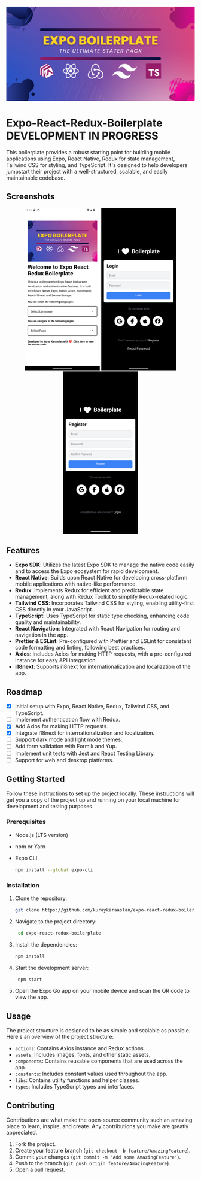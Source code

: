 ![logo](/static/logo.png)


# Expo-React-Redux-Boilerplate **DEVELOPMENT IN PROGRESS**


This boilerplate provides a robust starting point for building mobile applications using Expo, React Native, Redux for state management, Tailwind CSS for styling, and TypeScript. It's designed to help developers jumpstart their project with a well-structured, scalable, and easily maintainable codebase.

## Screenshots

<p align="center">
  <img src="/static/screenshots/home.png" width="200" />
  <img src="/static/screenshots/login.png" width="200" />
  <img src="/static/screenshots/register.png" width="200" />
</p>

## Features

- **Expo SDK**: Utilizes the latest Expo SDK to manage the native code easily and to access the Expo ecosystem for rapid development.
- **React Native**: Builds upon React Native for developing cross-platform mobile applications with native-like performance.
- **Redux**: Implements Redux for efficient and predictable state management, along with Redux Toolkit to simplify Redux-related logic.
- **Tailwind CSS**: Incorporates Tailwind CSS for styling, enabling utility-first CSS directly in your JavaScript.
- **TypeScript**: Uses TypeScript for static type checking, enhancing code quality and maintainability.
- **React Navigation**: Integrated with React Navigation for routing and navigation in the app.
- **Prettier & ESLint**: Pre-configured with Prettier and ESLint for consistent code formatting and linting, following best practices.
- **Axios**: Includes Axios for making HTTP requests, with a pre-configured instance for easy API integration.
- **i18next**: Supports i18next for internationalization and localization of the app.

## Roadmap

- [x] Initial setup with Expo, React Native, Redux, Tailwind CSS, and TypeScript.
- [ ] Implement authentication flow with Redux.
- [x] Add Axios for making HTTP requests.
- [x] Integrate i18next for internationalization and localization.
- [ ] Support dark mode and light mode themes.
- [ ] Add form validation with Formik and Yup.
- [ ] Implement unit tests with Jest and React Testing Library.
- [ ] Support for web and desktop platforms.

## Getting Started

Follow these instructions to set up the project locally. These instructions will get you a copy of the project up and running on your local machine for development and testing purposes.

### Prerequisites

- Node.js (LTS version)
- npm or Yarn
- Expo CLI

  ```sh
  npm install --global expo-cli
  ```

### Installation

1. Clone the repository:

   ```sh
   git clone https://github.com/kuraykaraaslan/expo-react-redux-boilerplate.git
   ```

2. Navigate to the project directory:

   ```sh
    cd expo-react-redux-boilerplate
    ```

3. Install the dependencies:

   ```sh
   npm install
   ```

4. Start the development server:

   ```sh
    npm start
    ```

5. Open the Expo Go app on your mobile device and scan the QR code to view the app.

## Usage

The project structure is designed to be as simple and scalable as possible. Here's an overview of the project structure:

- `actions`: Contains Axios instance and Redux actions.
- `assets`: Includes images, fonts, and other static assets.
- `components`: Contains reusable components that are used across the app.
- `constants`: Includes constant values used throughout the app.
- `libs`: Contains utility functions and helper classes.
- `types`: Includes TypeScript types and interfaces.

## Contributing

Contributions are what make the open-source community such an amazing place to learn, inspire, and create. Any contributions you make are greatly appreciated.

1. Fork the project.
2. Create your feature branch (`git checkout -b feature/AmazingFeature`).
3. Commit your changes (`git commit -m 'Add some AmazingFeature'`).
4. Push to the branch (`git push origin feature/AmazingFeature`).
5. Open a pull request.

